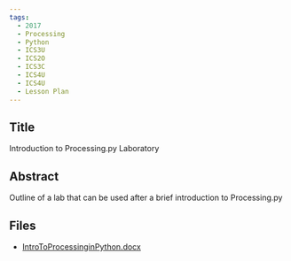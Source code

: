 ```yaml
---
tags:
  - 2017
  - Processing
  - Python
  - ICS3U
  - ICS2O
  - ICS3C
  - ICS4U
  - ICS4U
  - Lesson Plan
---
```

    
## Title

Introduction to Processing.py Laboratory

## Abstract

Outline of a lab that can be used after a brief introduction to Processing.py

## Files

- [IntroToProcessinginPython.docx](resources/2017/Wendy_Powley/IntroToProcessinginPython.docx)
